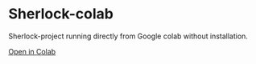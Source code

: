 # Sherlock-colab
Sherlock-project running directly from Google colab without installation.

<a target="_blank" href="https://colab.research.google.com/github/Oniontools/Sherlock-colab/blob/main/Sherlock_colab.ipynb">Open in Colab</a>
